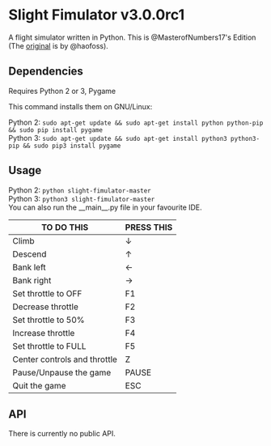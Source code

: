 # Slight Fimulator v3.0.0rc1
A flight simulator written in Python.
This is @MasterofNumbers17's Edition (The [original](https://github.com/haofoss/slight-fimulator) is by @haofoss).

## Dependencies
Requires Python 2 or 3, Pygame

This command installs them on GNU/Linux:

Python 2: `sudo apt-get update && sudo apt-get install python python-pip && sudo pip install pygame`  
Python 3: `sudo apt-get update && sudo apt-get install python3 python3-pip && sudo pip3 install pygame`

## Usage

Python 2: `python slight-fimulator-master`  
Python 3: `python3 slight-fimulator-master`  
You can also run the \_\_main\_\_.py file in your favourite IDE.

| TO DO THIS                   | PRESS THIS     |
|------------------------------|----------------|
| Climb                        | ↓              |
| Descend                      | ↑              |
| Bank left                    | ←              |
| Bank right                   | →              |
| Set throttle to OFF          | F1             |
| Decrease throttle            | F2             |
| Set throttle to 50%          | F3             |
| Increase throttle            | F4             |
| Set throttle to FULL         | F5             |
| Center controls and throttle | Z              |
| Pause/Unpause the game       | PAUSE          |
| Quit the game                | ESC            |

## API

There is currently no public API.
